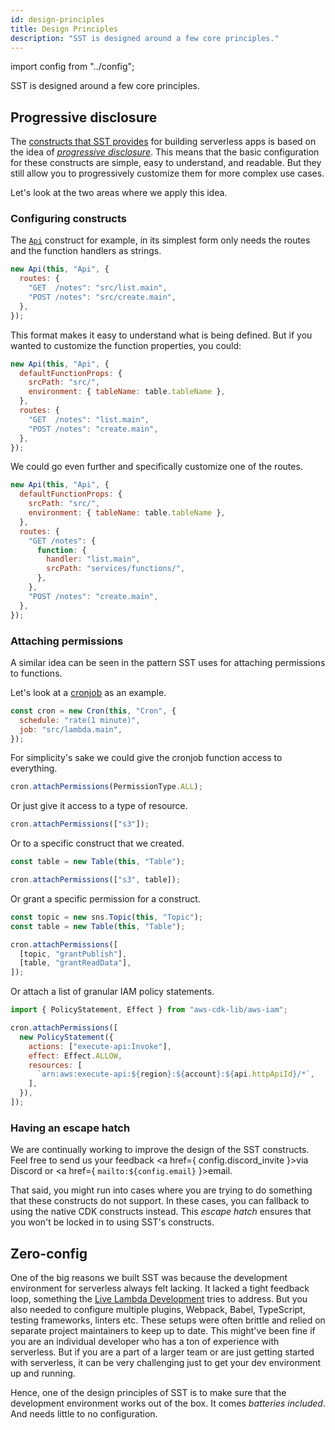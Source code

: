 ```yaml
---
id: design-principles
title: Design Principles
description: "SST is designed around a few core principles."
---
```


import config from "../config";

SST is designed around a few core principles.

## Progressive disclosure

The [constructs that SST provides](packages/resources.md) for building serverless apps is based on the idea of [_progressive disclosure_](https://en.wikipedia.org/wiki/Progressive_disclosure). This means that the basic configuration for these constructs are simple, easy to understand, and readable. But they still allow you to progressively customize them for more complex use cases.

Let's look at the two areas where we apply this idea.

### Configuring constructs

The [`Api`](constructs/Api.md) construct for example, in its simplest form only needs the routes and the function handlers as strings.

```js
new Api(this, "Api", {
  routes: {
    "GET  /notes": "src/list.main",
    "POST /notes": "src/create.main",
  },
});
```

This format makes it easy to understand what is being defined. But if you wanted to customize the function properties, you could:

```js {2-5}
new Api(this, "Api", {
  defaultFunctionProps: {
    srcPath: "src/",
    environment: { tableName: table.tableName },
  },
  routes: {
    "GET  /notes": "list.main",
    "POST /notes": "create.main",
  },
});
```

We could go even further and specifically customize one of the routes.

```js {7-12}
new Api(this, "Api", {
  defaultFunctionProps: {
    srcPath: "src/",
    environment: { tableName: table.tableName },
  },
  routes: {
    "GET /notes": {
      function: {
        handler: "list.main",
        srcPath: "services/functions/",
      },
    },
    "POST /notes": "create.main",
  },
});
```

### Attaching permissions

A similar idea can be seen in the pattern SST uses for attaching permissions to functions.

Let's look at a [cronjob](constructs/Cron.md) as an example.

```js
const cron = new Cron(this, "Cron", {
  schedule: "rate(1 minute)",
  job: "src/lambda.main",
});
```

For simplicity's sake we could give the cronjob function access to everything.

```js
cron.attachPermissions(PermissionType.ALL);
```

Or just give it access to a type of resource.

```js
cron.attachPermissions(["s3"]);
```

Or to a specific construct that we created.

```js {3}
const table = new Table(this, "Table");

cron.attachPermissions(["s3", table]);
```

Or grant a specific permission for a construct.

```js {4-7}
const topic = new sns.Topic(this, "Topic");
const table = new Table(this, "Table");

cron.attachPermissions([
  [topic, "grantPublish"],
  [table, "grantReadData"],
]);
```

Or attach a list of granular IAM policy statements.

```js {4-10}
import { PolicyStatement, Effect } from "aws-cdk-lib/aws-iam";

cron.attachPermissions([
  new PolicyStatement({
    actions: ["execute-api:Invoke"],
    effect: Effect.ALLOW,
    resources: [
      `arn:aws:execute-api:${region}:${account}:${api.httpApiId}/*`,
    ],
  }),
]);
```

### Having an escape hatch

We are continually working to improve the design of the SST constructs. Feel free to send us your feedback <a href={ config.discord_invite }>via Discord</a> or <a href={ `mailto:${config.email}` }>email</a>.

That said, you might run into cases where you are trying to do something that these constructs do not support. In these cases, you can fallback to using the native CDK constructs instead. This _escape hatch_ ensures that you won't be locked in to using SST's constructs.

## Zero-config

One of the big reasons we built SST was because the development environment for serverless always felt lacking. It lacked a tight feedback loop, something the [Live Lambda Development](live-lambda-development.md) tries to address. But you also needed to configure multiple plugins, Webpack, Babel, TypeScript, testing frameworks, linters etc. These setups were often brittle and relied on separate project maintainers to keep up to date. This might've been fine if you are an individual developer who has a ton of experience with serverless. But if you are a part of a larger team or are just getting started with serverless, it can be very challenging just to get your dev environment up and running.

Hence, one of the design principles of SST is to make sure that the development environment works out of the box. It comes _batteries included_. And needs little to no configuration.
